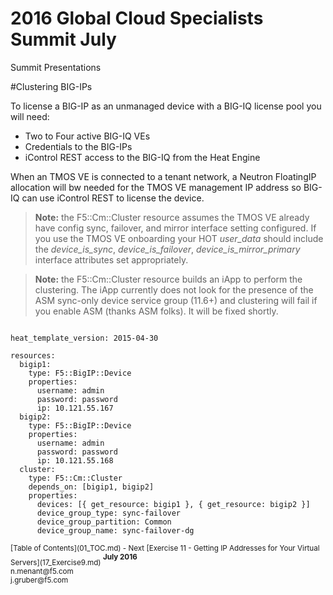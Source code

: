 # 2016 Global Cloud Specialists Summit July

Summit Presentations


#Clustering BIG-IPs

To license a BIG-IP as an unmanaged device with a BIG-IQ license pool you will need:

* Two to Four active BIG-IQ VEs
* Credentials to the BIG-IPs
* iControl REST access to the BIG-IQ from the Heat Engine

When an TMOS VE is connected to a tenant network, a Neutron FloatingIP allocation will bw needed for the TMOS VE management IP address so BIG-IQ can use iControl REST to license the device.

>**Note:** the F5::Cm::Cluster resource assumes the TMOS VE already have config sync, failover, and mirror interface setting configured. If you use the TMOS VE onboarding your HOT *user_data* should include the *device_is_sync*, *device_is_failover*, *device_is_mirror_primary* interface attributes set appropriately.

>**Note:** the F5::Cm::Cluster resource builds an iApp to perform the clustering. The iApp currently does not look for the presence of the ASM sync-only device service group (11.6+) and clustering will fail if you enable ASM (thanks ASM folks). It will be fixed shortly.

```

heat_template_version: 2015-04-30

resources:
  bigip1:
    type: F5::BigIP::Device
    properties:
      username: admin
      password: password
      ip: 10.121.55.167
  bigip2:
    type: F5::BigIP::Device
    properties:
      username: admin
      password: password
      ip: 10.121.55.168
  cluster:
    type: F5::Cm::Cluster
    depends_on: [bigip1, bigip2]
    properties:
      devices: [{ get_resource: bigip1 }, { get_resource: bigip2 }]
      device_group_type: sync-failover
      device_group_partition: Common
      device_group_name: sync-failover-dg

```

<sub>
[Table of Contents](01_TOC.md) - Next [Exercise 11 - Getting IP Addresses for Your Virtual Servers](17_Exercise9.md) 
</sub>

<sup>
<b>July 2016</b></br>
n.menant@f5.com</br>
j.gruber@f5.com
</sup>
